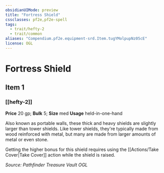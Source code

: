 ```yaml
---
obsidianUIMode: preview
title: "Fortress Shield"
cssclasses: pf2e,pf2e-spell
tags:
  - trait/hefty-2
  - trait/common
aliases: "Compendium.pf2e.equipment-srd.Item.tugYMolpupNz05cE"
license: OGL
---
```

# Fortress Shield
## Item 1
### [[hefty-2]]


**Price** 20 gp; 
**Bulk** 5; **Size** med
**Usage** held-in-one-hand

Also known as portable walls, these thick and heavy shields are slightly larger than tower shields. Like tower shields, they're typically made from wood reinforced with metal, but many are made from larger amounts of metal or even stone.

Getting the higher bonus for this shield requires using the [[Actions/Take Cover|Take Cover]] action while the shield is raised.

*Source: Pathfinder Treasure Vault*
*OGL*